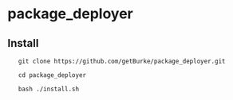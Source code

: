 # package_deployer


##     Install

       git clone https://github.com/getBurke/package_deployer.git
	
       cd package_deployer

       bash ./install.sh

